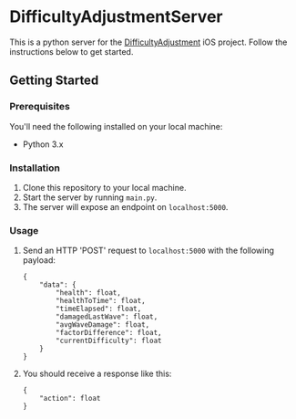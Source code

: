 # DifficultyAdjustmentServer

This is a python server for the [DifficultyAdjustment](https://github.com/MrPelmen/DifficultyAdjustment) iOS project. Follow the instructions below to get started.

## Getting Started

### Prerequisites

You'll need the following installed on your local machine:

- Python 3.x

### Installation

1. Clone this repository to your local machine.
2. Start the server by running `main.py`.
3. The server will expose an endpoint on `localhost:5000`.

### Usage

1. Send an HTTP 'POST' request to `localhost:5000` with the following payload:

    ```
    {
        "data": {
            "health": float,
            "healthToTime": float,
            "timeElapsed": float,
            "damagedLastWave": float,
            "avgWaveDamage": float,
            "factorDifference": float,
            "currentDifficulty": float
        }
    }
    ```

2. You should receive a response like this:

    ```
    {
        "action": float
    }
    ```
